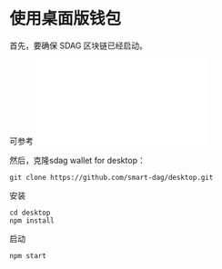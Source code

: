 # 使用桌面版钱包

首先，要确保 SDAG 区块链已经启动。

可参考 ![在docker中启动SDAG区块链](start-docker/README.md)

然后，克隆sdag wallet for desktop：

```
git clone https://github.com/smart-dag/desktop.git
```

安装

```
cd desktop
npm install
```

启动

```
npm start
```

